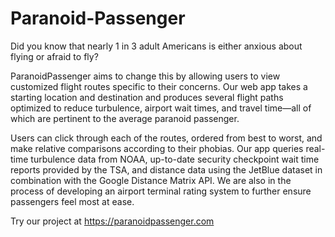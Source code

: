 # Paranoid-Passenger
Did you know that nearly 1 in 3 adult Americans is either anxious about flying or afraid to fly?

ParanoidPassenger aims to change this by allowing users to view customized flight routes specific to their concerns. Our web app takes a starting location and destination and produces several flight paths optimized to reduce turbulence, airport wait times, and travel time—all of which are pertinent to the average paranoid passenger.

Users can click through each of the routes, ordered from best to worst, and make relative comparisons according to their phobias. Our app queries real-time turbulence data from NOAA, up-to-date security checkpoint wait time reports provided by the TSA, and distance data using the JetBlue dataset in combination with the Google Distance Matrix API. We are also in the process of developing an airport terminal rating system to further ensure passengers feel most at ease.

Try our project at https://paranoidpassenger.com 
